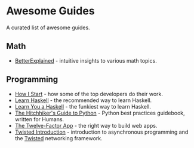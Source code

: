 # Awesome Guides

A curated list of awesome guides.

## Math

* [BetterExplained](http://betterexplained.com/) - intuitive insights to various math topics.

## Programming

* [How I Start](http://howistart.org/) - how some of the top developers do their work.
* [Learn Haskell](https://github.com/bitemyapp/learnhaskell) - the recommended way to learn Haskell.
* [Learn You a Haskell](http://learnyouahaskell.com/) - the funkiest way to learn Haskell.
* [The Hitchhiker's Guide to Python](http://docs.python-guide.org/) - Python best practices guidebook, written for Humans.
* [The Twelve-Factor App](http://12factor.net/) - the right way to build web apps.
* [Twisted Introduction](http://krondo.com/?page_id=1327) - introduction to asynchronous programming and the [Twisted](https://twistedmatrix.com/) networking framework.
